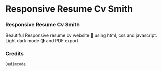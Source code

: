# Responsive Resume Cv Smith

### Responsive Resume Cv Smith

Beautiful Responsive resume cv website 📄 using html, css and javascript. Light dark mode 🌗 and PDF export.

### Credits

`Bedimcode`